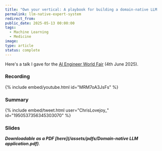 ```yaml
---
title: "Own your vertical: A playbook for building a domain-native LLM application"
permalink: llm-native-expert-system
redirect_from:
public_date: 2025-05-13 00:00:00
tags:
  - Machine Learning
  - Medicine
image:
type: article
status: complete
---
```


Here's a talk I gave for the [AI Engineer World Fair](https://www.ai.engineer/) (4th June 2025).

### Recording
{% include embed/youtube.html id="MRM7oA3JsFs" %}

### Summary
{% include embed/tweet.html user="ChrisLovejoy_" id="1950537356345303070" %}

### Slides

**_Downloadable as a PDF [here](/assets/pdfs/Domain-native LLM application.pdf)_**.
